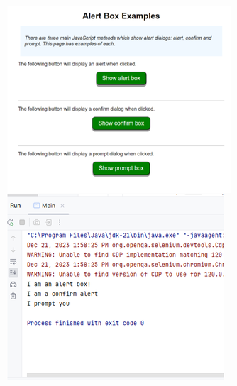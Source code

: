 <div>
  <img src="https://raw.githubusercontent.com/cskk7/50-days-challenge/main/SeleniumTopicsWise/AlertBoxTesting/Website.png">
  <img src="https://raw.githubusercontent.com/cskk7/50-days-challenge/main/SeleniumTopicsWise/AlertBoxTesting/Output.png">
</div>
